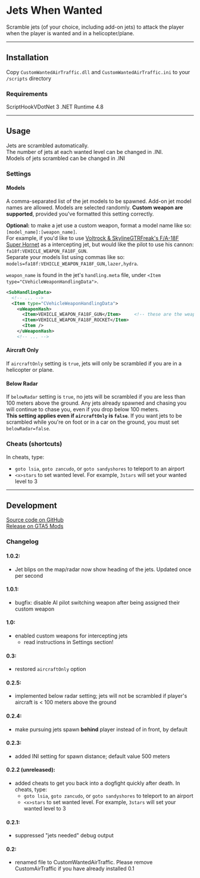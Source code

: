 # Jets When Wanted

Scramble jets (of your choice, including add-on jets) to attack the player when the player is wanted and in a helicopter/plane.

---
## Installation
Copy `CustomWantedAirTraffic.dll` and `CustomWantedAirTraffic.ini` to your `/scripts` directory

### Requirements
ScriptHookVDotNet 3
.NET Runtime 4.8

---
## Usage
Jets are scrambled automatically.  
The number of jets at each wanted level can be changed in .INI.  
Models of jets scrambled can be changed in .INI

### Settings
#### Models
A comma-separated list of the jet models to be spawned. Add-on jet model names are allowed. Models are selected randomly. **Custom weapon are supported**, provided you've formatted this setting correctly.

**Optional:** to make a jet use a custom weapon, format a model name like so: `[model_name]:[weapon_name]`.  
For example, if you'd like to use [Voltrock & SkylineGTRFreak's F/A-18F Super Hornet](https://www.gta5-mods.com/vehicles/f18f-super-hornet-addon) as a intercepting jet, but would like the pilot to use his cannon: `fa18f:VEHICLE_WEAPON_FA18F_GUN`.  
Separate your models list using commas like so: `models=fa18f:VEHICLE_WEAPON_FA18F_GUN,lazer,hydra`.  

`weapon_name` is found in the jet's `handling.meta` file, under `<Item type="CVehicleWeaponHandlingData">`.
```XML
<SubHandlingData>
  <!-- ... -->
  <Item type="CVehicleWeaponHandlingData">
    <uWeaponHash>
      <Item>VEHICLE_WEAPON_FA18F_GUN</Item>     <!-- these are the weapon names -->
      <Item>VEHICLE_WEAPON_FA18F_ROCKET</Item>
      <Item />
    </uWeaponHash>
    <!-- ... -->
```

#### Aircraft Only
If `aircraftOnly` setting is `true`, jets will only be scrambled if you are in a helicopter or plane.

#### Below Radar
If `belowRadar` setting is `true`, no jets will be scrambled if you are less than 100 meters above the ground. Any jets already spawned and chasing you will continue to chase you, even if you drop below 100 meters.  
**This setting applies even if `aircraftOnly` is `false`**. If you want jets to be scrambled while you're on foot or in a car on the ground, you must set `belowRadar=false`.

### Cheats (shortcuts)
In cheats, type:
  - `goto lsia`, `goto zancudo`, or `goto sandyshores` to teleport to an airport
  - `<x>stars` to set wanted level. For example, `3stars` will set your wanted level to 3

---
## Development
[Source code on GitHub](https://github.com/DavidLiuGit/GTAV_JetIntercept)  
[Release on GTA5 Mods](https://www.gta5-mods.com/scripts/jets-when-wanted)

### Changelog
#### 1.0.2:
- Jet blips on the map/radar now show heading of the jets. Updated once per second
#### 1.0.1:
- bugfix: disable AI pilot switching weapon after being assigned their custom weapon
#### 1.0:
- enabled custom weapons for intercepting jets
  - read instructions in Settings section!
#### 0.3:
- restored `aircraftOnly` option
#### 0.2.5:
- implemented below radar setting; jets will not be scrambled if player's aircraft is < 100 meters above the ground
#### 0.2.4:
- make pursuing jets spawn **behind** player instead of in front, by default
#### 0.2.3:
- added INI setting for spawn distance; default value 500 meters
#### 0.2.2 (unreleased):
- added cheats to get you back into a dogfight quickly after death. In cheats, type:
  - `goto lsia`, `goto zancudo`, or `goto sandyshores` to teleport to an airport
  - `<x>stars` to set wanted level. For example, `3stars` will set your wanted level to 3
#### 0.2.1:
- suppressed "jets needed" debug output
#### 0.2:
- renamed file to CustomWantedAirTraffic. Please remove CustomAirTraffic if you have already installed 0.1